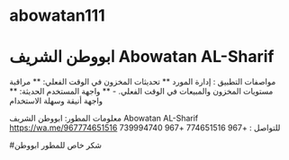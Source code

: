# abowatan111
# ابووطن الشريف    Abowatan AL-Sharif

 مواصفات التطبيق :
إدارة المورد  ** 
تحديثات المخزون في الوقت الفعلي: ** 
مراقبة مستويات المخزون والمبيعات في الوقت الفعلي. -  ** 
واجهة المستخدم الحديثة: ** واجهة أنيقة وسهلة الاستخدام

معلومات المطور:
ابووطن الشريف Abowatan AL-Sharif 
https://wa.me/967774651516
للتواصل :
+967 774651516
+967 739994740

#شكر خاص للمطور ابووطن

